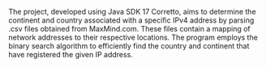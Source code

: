 The project, developed using Java SDK 17 Corretto, aims to determine the continent and country associated with a specific IPv4 address by parsing .csv files obtained from MaxMind.com. These files contain a mapping of network addresses to their respective locations. The program employs the binary search algorithm to efficiently find the country and continent that have registered the given IP address.
